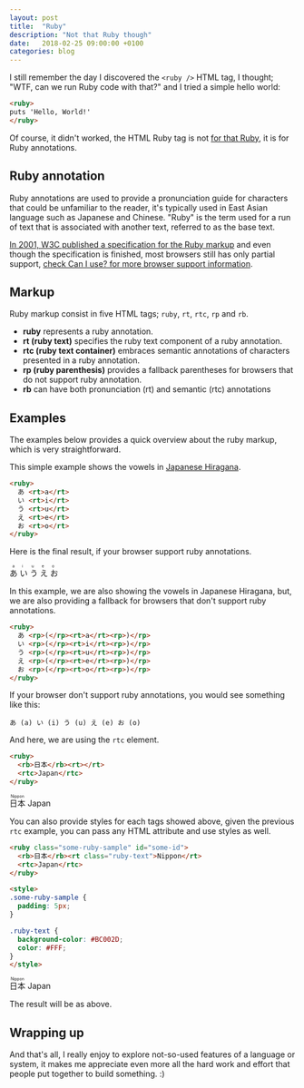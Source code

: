 ```yaml
---
layout: post
title:  "Ruby"
description: "Not that Ruby though"
date:   2018-02-25 09:00:00 +0100
categories: blog
---
```


I still remember the day I discovered the `<ruby />` HTML tag, I thought; "WTF, can we run Ruby code with that?" and I tried a simple hello world:

```html
<ruby>
puts 'Hello, World!'
</ruby>
```

Of course, it didn't worked, the HTML Ruby tag is not [for that Ruby](https://www.ruby-lang.org/en/), it is for Ruby annotations.

## Ruby annotation

Ruby annotations are used to provide a pronunciation guide for characters that could be unfamiliar to the reader, it's typically used in East Asian language such as Japanese and Chinese. "Ruby" is the term used for a run of text that is associated with another text, referred to as the base text.

[In 2001, W3C published a specification for the Ruby markup](https://www.w3.org/TR/2001/REC-ruby-20010531/Overview.html.utf-8) and even though the specification is finished, most browsers still has only partial support, [check Can I use? for more browser support information](https://caniuse.com/#search=ruby).

## Markup

Ruby markup consist in five HTML tags; `ruby`, `rt`, `rtc`, `rp` and `rb`.

* **ruby** represents a ruby annotation.
* **rt (ruby text)** specifies the ruby text component of a ruby annotation.
* **rtc (ruby text container)** embraces semantic annotations of characters presented in a ruby annotation.
* **rp (ruby parenthesis)** provides a fallback parentheses for browsers that do not support ruby annotation.
* **rb** can have both pronunciation (rt) and semantic (rtc) annotations

## Examples

The examples below provides a quick overview about the ruby markup, which is very straightforward.

This simple example shows the vowels in [Japanese Hiragana](https://en.wikipedia.org/wiki/Hiragana).

```html
<ruby>
  あ <rt>a</rt>
  い <rt>i</rt>
  う <rt>u</rt>
  え <rt>e</rt>
  お <rt>o</rt>
</ruby>
```

Here is the final result, if your browser support ruby annotations.

<ruby>
  あ <rt>a</rt>
  い <rt>i</rt>
  う <rt>u</rt>
  え <rt>e</rt>
  お <rt>o</rt>
</ruby>

In this example, we are also showing the vowels in Japanese Hiragana, but, we are also providing a fallback for browsers that don't support ruby annotations.

```html
<ruby>
  あ <rp>(</rp><rt>a</rt><rp>)</rp>
  い <rp>(</rp><rt>i</rt><rp>)</rp>
  う <rp>(</rp><rt>u</rt><rp>)</rp>
  え <rp>(</rp><rt>e</rt><rp>)</rp>
  お <rp>(</rp><rt>o</rt><rp>)</rp>
</ruby>
```

If your browser don't support ruby annotations, you would see something like this:

```
あ (a) い (i) う (u) え (e) お (o)
```

And here, we are using the `rtc` element.

```html
<ruby>
  <rb>日本</rb><rt></rt>
  <rtc>Japan</rtc>
</ruby>
```

<ruby>
  <rb>日本</rb><rt>Nippon</rt>
  <rtc>Japan</rtc>
</ruby>

You can also provide styles for each tags showed above, given the previous `rtc` example, you can pass any HTML attribute and use styles as well.

```html
<ruby class="some-ruby-sample" id="some-id">
  <rb>日本</rb><rt class="ruby-text">Nippon</rt>
  <rtc>Japan</rtc>
</ruby>

<style>
.some-ruby-sample {
  padding: 5px;
}

.ruby-text {
  background-color: #BC002D;
  color: #FFF;
}
</style>
```

<ruby class="some-ruby-sample" id="some-id">
  <rb>日本</rb><rt class="ruby-text">Nippon</rt>
  <rtc>Japan</rtc>
</ruby>

The result will be as above.

## Wrapping up

And that's all, I really enjoy to explore not-so-used features of a language or system, it makes me appreciate even more all the hard work and effort that people put together to build something. :)

